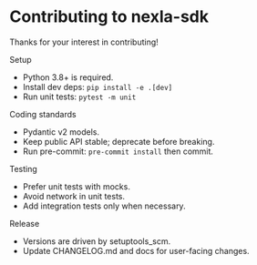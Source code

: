 Contributing to nexla-sdk
=========================

Thanks for your interest in contributing!

Setup
- Python 3.8+ is required.
- Install dev deps: `pip install -e .[dev]`
- Run unit tests: `pytest -m unit`

Coding standards
- Pydantic v2 models.
- Keep public API stable; deprecate before breaking.
- Run pre-commit: `pre-commit install` then commit.

Testing
- Prefer unit tests with mocks.
- Avoid network in unit tests.
- Add integration tests only when necessary.

Release
- Versions are driven by setuptools_scm.
- Update CHANGELOG.md and docs for user-facing changes.

